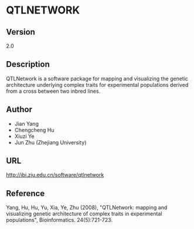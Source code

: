 # QTLNETWORK

## Version
2.0

## Description
QTLNetwork is a software package for mapping and visualizing the genetic architecture underlying complex traits for experimental populations derived from a cross between two inbred lines.

## Author
* Jian Yang
* Chengcheng Hu
* Xiuzi Ye
* Jun Zhu (Zhejiang University)

## URL
http://ibi.zju.edu.cn/software/qtlnetwork

## Reference
Yang, Hu, Hu, Yu, Xia, Ye, Zhu (2008), "QTLNetwork: mapping and visualizing genetic architecture of complex traits in experimental populations", Bioinformatics. 24(5):721-723.